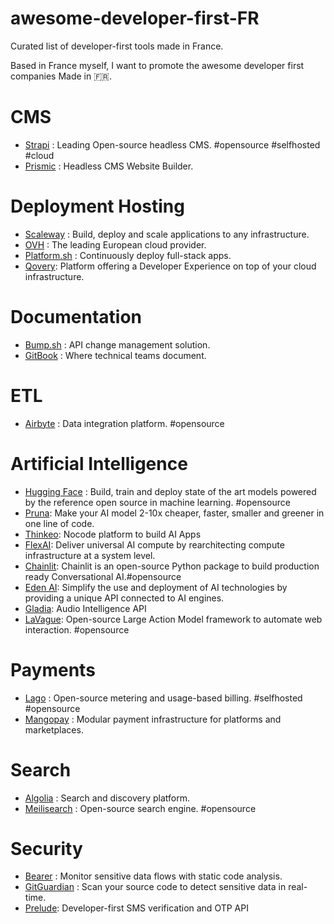# awesome-developer-first-FR
Curated list of developer-first tools made in France.

Based in France myself, I want to promote the awesome developer first companies Made in :fr:.

# CMS

- [Strapi](https://strapi.io) : Leading Open-source headless CMS. #opensource #selfhosted #cloud
- [Prismic](https://prismic.io) : Headless CMS Website Builder.

# Deployment Hosting

- [Scaleway](https://www.scaleway.com/fr/) : Build, deploy and scale applications to any infrastructure.
- [OVH](https://www.ovhcloud.com/) : The leading European cloud provider.
- [Platform.sh](https://platform.sh/) : Continuously deploy full-stack apps.
- [Qovery](https://www.qovery.com): Platform offering a Developer Experience on top of your cloud infrastructure.

# Documentation

- [Bump.sh](https://bump.sh/) : API change management solution.
- [GitBook](https://www.gitbook.com/) : Where technical teams document.

# ETL

- [Airbyte](https://airbyte.com/) : Data integration platform. #opensource

# Artificial Intelligence

- [Hugging Face](https://huggingface.co/) : Build, train and deploy state of the art models powered by the reference open source in machine learning. #opensource
- [Pruna](https://pruna.ai): Make your AI model 2-10x cheaper, faster, smaller and greener in one line of code.
- [Thinkeo](https://www.thinkeo.io/): Nocode platform to build AI Apps
- [FlexAI](https://flex.ai/): Deliver universal AI compute by rearchitecting compute infrastructure at a system level.
- [Chainlit](https://docs.chainlit.io/get-started/overview): Chainlit is an open-source Python package to build production ready Conversational AI.#opensource
- [Eden AI](https://www.edenai.co/): Simplify the use and deployment of AI technologies by providing a unique API connected to AI engines.
- [Gladia](https://gladia.io/): Audio Intelligence API
- [LaVague](https://github.com/lavague-ai/LaVague): Open-source Large Action Model framework to automate web interaction. #opensource


# Payments

- [Lago](https://www.getlago.com/) : Open-source metering and usage-based billing. #selfhosted #opensource
- [Mangopay](https://mangopay.com/) : Modular payment infrastructure for platforms and marketplaces.


# Search 

- [Algolia](https://www.algolia.com/) : Search and discovery platform.
- [Meilisearch](https://www.meilisearch.com/) : Open-source search engine. #opensource

# Security

- [Bearer](https://www.bearer.com/) : Monitor sensitive data flows with static code analysis.
- [GitGuardian](https://www.gitguardian.com/) : Scan your source code to detect sensitive data in real-time.
- [Prelude](https://prelude.so/): Developer-first SMS verification and OTP API

